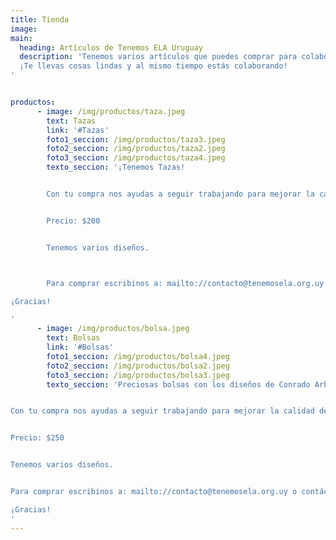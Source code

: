 ```yaml
---
title: Tienda
image:
main:
  heading: Artículos de Tenemos ELA Uruguay
  description: 'Tenemos varios artículos que puedes comprar para colaborar con nosotros: <br>
  ¡Te llevas cosas lindas y al mismo tiempo estás colaborando!
'


productos:
      - image: /img/productos/taza.jpeg
        text: Tazas
        link: '#Tazas'
        foto1_seccion: /img/productos/taza3.jpeg
        foto2_seccion: /img/productos/taza2.jpeg
        foto3_seccion: /img/productos/taza4.jpeg
        texto_seccion: '¡Tenemos Tazas!


        Con tu compra nos ayudas a seguir trabajando para mejorar la calidad de vida de las personas con ELA y empezás la semana con toda la energía, tomando algo calentito y rico en estas divinas tazas.


        Precio: $200


        Tenemos varios diseños.



        Para comprar escribinos a: mailto://contacto@tenemosela.org.uy o contáctanos en nuestra página de facebook.

¡Gracias!

'
      - image: /img/productos/bolsa.jpeg
        text: Bolsas
        link: '#Bolsas'
        foto1_seccion: /img/productos/bolsa4.jpeg
        foto2_seccion: /img/productos/bolsa2.jpeg
        foto3_seccion: /img/productos/bolsa3.jpeg
        texto_seccion: 'Preciosas bolsas con los diseños de Conrado Arbiza Zabaleta.


Con tu compra nos ayudas a seguir trabajando para mejorar la calidad de vida de los las personas con ELA y empezás la semana con toda la energía, tomando algo calentito y rico en estas divinas tazas.


Precio: $250


Tenemos varios diseños.


Para comprar escribinos a: mailto://contacto@tenemosela.org.uy o contáctanos en nuestra página de facebook.

¡Gracias!
'
---
```

